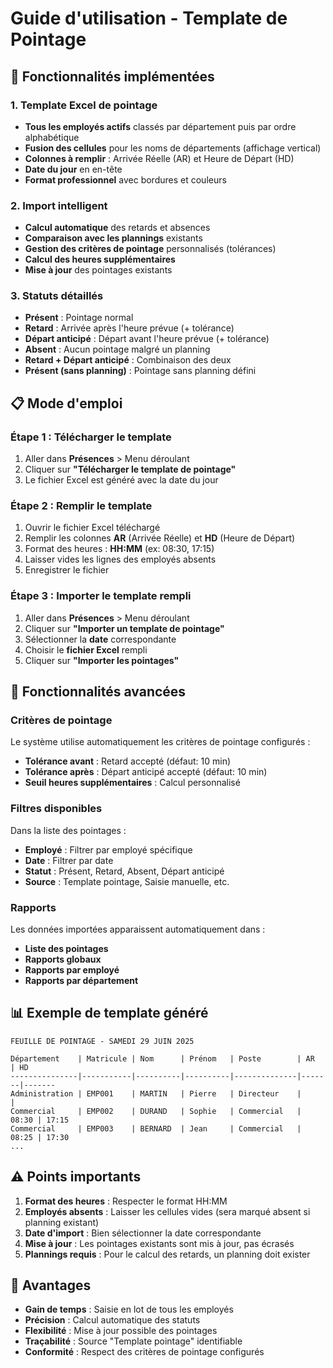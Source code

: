# Guide d'utilisation - Template de Pointage

## 🎯 Fonctionnalités implémentées

### 1. Template Excel de pointage
- **Tous les employés actifs** classés par département puis par ordre alphabétique
- **Fusion des cellules** pour les noms de départements (affichage vertical)
- **Colonnes à remplir** : Arrivée Réelle (AR) et Heure de Départ (HD)
- **Date du jour** en en-tête
- **Format professionnel** avec bordures et couleurs

### 2. Import intelligent
- **Calcul automatique** des retards et absences
- **Comparaison avec les plannings** existants
- **Gestion des critères de pointage** personnalisés (tolérances)
- **Calcul des heures supplémentaires**
- **Mise à jour** des pointages existants

### 3. Statuts détaillés
- **Présent** : Pointage normal
- **Retard** : Arrivée après l'heure prévue (+ tolérance)
- **Départ anticipé** : Départ avant l'heure prévue (+ tolérance)
- **Absent** : Aucun pointage malgré un planning
- **Retard + Départ anticipé** : Combinaison des deux
- **Présent (sans planning)** : Pointage sans planning défini

## 📋 Mode d'emploi

### Étape 1 : Télécharger le template
1. Aller dans **Présences** > Menu déroulant
2. Cliquer sur **"Télécharger le template de pointage"**
3. Le fichier Excel est généré avec la date du jour

### Étape 2 : Remplir le template
1. Ouvrir le fichier Excel téléchargé
2. Remplir les colonnes **AR** (Arrivée Réelle) et **HD** (Heure de Départ)
3. Format des heures : **HH:MM** (ex: 08:30, 17:15)
4. Laisser vides les lignes des employés absents
5. Enregistrer le fichier

### Étape 3 : Importer le template rempli
1. Aller dans **Présences** > Menu déroulant
2. Cliquer sur **"Importer un template de pointage"**
3. Sélectionner la **date** correspondante
4. Choisir le **fichier Excel** rempli
5. Cliquer sur **"Importer les pointages"**

## 🔧 Fonctionnalités avancées

### Critères de pointage
Le système utilise automatiquement les critères de pointage configurés :
- **Tolérance avant** : Retard accepté (défaut: 10 min)
- **Tolérance après** : Départ anticipé accepté (défaut: 10 min)
- **Seuil heures supplémentaires** : Calcul personnalisé

### Filtres disponibles
Dans la liste des pointages :
- **Employé** : Filtrer par employé spécifique
- **Date** : Filtrer par date
- **Statut** : Présent, Retard, Absent, Départ anticipé
- **Source** : Template pointage, Saisie manuelle, etc.

### Rapports
Les données importées apparaissent automatiquement dans :
- **Liste des pointages**
- **Rapports globaux**
- **Rapports par employé**
- **Rapports par département**

## 📊 Exemple de template généré

```
FEUILLE DE POINTAGE - SAMEDI 29 JUIN 2025

Département    | Matricule | Nom      | Prénom   | Poste        | AR    | HD
---------------|-----------|----------|----------|--------------|-------|-------
Administration | EMP001    | MARTIN   | Pierre   | Directeur    |       |
Commercial     | EMP002    | DURAND   | Sophie   | Commercial   | 08:30 | 17:15
Commercial     | EMP003    | BERNARD  | Jean     | Commercial   | 08:25 | 17:30
...
```

## ⚠️ Points importants

1. **Format des heures** : Respecter le format HH:MM
2. **Employés absents** : Laisser les cellules vides (sera marqué absent si planning existant)
3. **Date d'import** : Bien sélectionner la date correspondante
4. **Mise à jour** : Les pointages existants sont mis à jour, pas écrasés
5. **Plannings requis** : Pour le calcul des retards, un planning doit exister

## 🚀 Avantages

- **Gain de temps** : Saisie en lot de tous les employés
- **Précision** : Calcul automatique des statuts
- **Flexibilité** : Mise à jour possible des pointages
- **Traçabilité** : Source "Template pointage" identifiable
- **Conformité** : Respect des critères de pointage configurés 